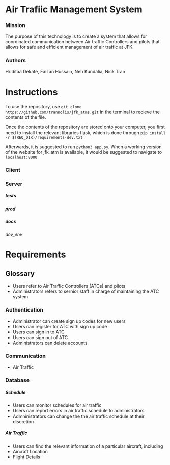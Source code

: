 # Air Trafiic Management System

### Mission

The purpose of this technology is to create a system that allows for coordinated communication between Air traffic Controllers and pilots that allows for safe and efficient management of air traffic at JFK.

### Authors

Hriditaa Dekate, Faizan Hussain, Neh Kundalia, Nick Tran

# Instructions

To use the repository, use `git clone https://github.com/trannolis/jfk_atms.git` in the terminal to recieve the contents of the file.

Once the contents of the repository are stored onto your computer, you first need to install the relevant libraries flask, which is done through `pip install -r $(REQ_DIR)/requirements-dev.txt`

Afterwards, it is suggested to run `python3 app.py`. When a working version of the website for jfk_atm is available, it would be suggested to navigate to `localhost:8000`

### Client

### Server

##### tests

##### prod

##### docs

###### dev_env

# Requirements

## Glossary

* Users refer to Air Traffic Controllers (ATCs) and pilots
* Administrators refers to sernior staff in charge of maintaining the ATC system

### Authentication

* Administrator can create sign up codes for new users
* Users can register for ATC with sign up code
* Users can sign in to ATC
* Users can sign out of ATC
* Administrators can delete accounts

### Communication

* Air Traffic 

### Database

##### Schedule

* Users can monitor schedules for air traffic
* Users can report errors in air traffic schedule to administrators
* Admninistrators can change the the air traffic schedule at their discretion

##### Air Traffic

* Users can find the relevant information of a particular aircraft, including
 * Aircraft Location
 * Flight Details
